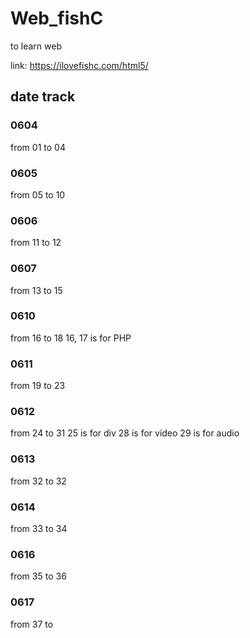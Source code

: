 # Web_fishC
to learn web

link: https://ilovefishc.com/html5/

## date track
### 0604
from 01 to 04
### 0605
from 05 to 10
### 0606
from 11 to 12
### 0607
from 13 to 15
### 0610
from 16 to 18
16, 17 is for PHP
### 0611
from 19 to 23
### 0612
from 24 to 31
25 is for div
28 is for video
29 is for audio
### 0613
from 32 to 32
### 0614
from 33 to 34
### 0616
from 35 to 36
### 0617
from 37 to
